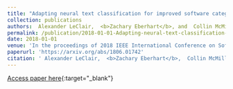 ```yaml
---
title: "Adapting neural text classification for improved software categorization"
collection: publications
authors:  Alexander LeClair,  <b>Zachary Eberhart</b>, and  Collin McMillan
permalink: /publication/2018-01-01-Adapting-neural-text-classification-for-improved-software-categorization
date: 2018-01-01
venue: 'In the proceedings of 2018 IEEE International Conference on Software Maintenance and Evolution (ICSME)'
paperurl: 'https://arxiv.org/abs/1806.01742'
citation: ' Alexander LeClair,  <b>Zachary Eberhart</b>,  Collin McMillan, &quot;Adapting neural text classification for improved software categorization.&quot; In the proceedings of 2018 IEEE International Conference on Software Maintenance and Evolution (ICSME), 2018.'
---
```

[Access paper here](https://arxiv.org/abs/1806.01742){:target="_blank"}

